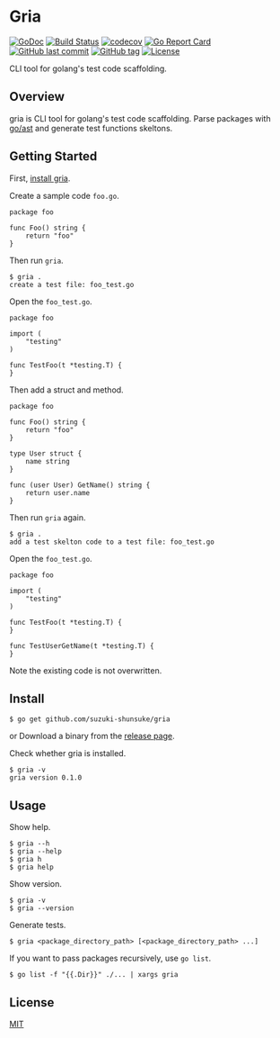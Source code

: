 # Gria

[![GoDoc](http://img.shields.io/badge/go-documentation-blue.svg?style=flat-square)](http://godoc.org/github.com/suzuki-shunsuke/gria)
[![Build Status](https://travis-ci.org/suzuki-shunsuke/gria.svg?branch=master)](https://travis-ci.org/suzuki-shunsuke/gria)
[![codecov](https://codecov.io/gh/suzuki-shunsuke/gria/branch/master/graph/badge.svg)](https://codecov.io/gh/suzuki-shunsuke/gria)
[![Go Report Card](https://goreportcard.com/badge/github.com/suzuki-shunsuke/gria)](https://goreportcard.com/report/github.com/suzuki-shunsuke/gria)
[![GitHub last commit](https://img.shields.io/github/last-commit/suzuki-shunsuke/gria.svg)](https://github.com/suzuki-shunsuke/gria)
[![GitHub tag](https://img.shields.io/github/tag/suzuki-shunsuke/gria.svg)](https://github.com/suzuki-shunsuke/gria/releases)
[![License](http://img.shields.io/badge/license-mit-blue.svg?style=flat-square)](https://raw.githubusercontent.com/suzuki-shunsuke/gria/master/LICENSE)

CLI tool for golang's test code scaffolding.

## Overview

gria is CLI tool for golang's test code scaffolding.
Parse packages with [go/ast](https://golang.org/pkg/go/ast) and generate test functions skeltons.

## Getting Started

First, [install gria](#install).

Create a sample code `foo.go`.

```golang
package foo

func Foo() string {
	return "foo"
}
```

Then run `gria`.

```
$ gria .
create a test file: foo_test.go
```

Open the `foo_test.go`.

```golang
package foo

import (
	"testing"
)

func TestFoo(t *testing.T) {
}
```

Then add a struct and method.

```golang
package foo

func Foo() string {
	return "foo"
}

type User struct {
	name string
}

func (user User) GetName() string {
	return user.name
}
```

Then run `gria` again.

```
$ gria .
add a test skelton code to a test file: foo_test.go
```

Open the `foo_test.go`.

```golang
package foo

import (
	"testing"
)

func TestFoo(t *testing.T) {
}

func TestUserGetName(t *testing.T) {
}
```

Note the existing code is not overwritten.

## Install

```
$ go get github.com/suzuki-shunsuke/gria
```

or Download a binary from the [release page](https://github.com/suzuki-shunsuke/gria/releases).

Check whether gria is installed.

```
$ gria -v
gria version 0.1.0
```

## Usage

Show help.

```
$ gria --h
$ gria --help
$ gria h
$ gria help
```

Show version.

```
$ gria -v
$ gria --version
```

Generate tests.

```
$ gria <package_directory_path> [<package_directory_path> ...]
```

If you want to pass packages recursively, use `go list`.

```
$ go list -f "{{.Dir}}" ./... | xargs gria
```

## License

[MIT](LICENSE)
